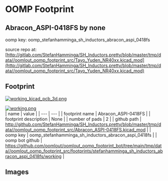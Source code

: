 # OOMP Footprint  
## Abracon_ASPI-0418FS  by none  
  
oomp key: oomp_stefanhamminga_sh_inductors_abracon_aspi_0418fs  
  
source repo at: [http://gitlab.com/StefanHamminga/SH_Inductors.pretty/blob/master/tmp/data//oomlout_oomp_footprint_src/Tayo_Yuden_NR40xx.kicad_mod](http://gitlab.com/StefanHamminga/SH_Inductors.pretty/blob/master/tmp/data//oomlout_oomp_footprint_src/Tayo_Yuden_NR40xx.kicad_mod)  
## Footprint  
  
[![working_kicad_pcb_3d.png](working_kicad_pcb_3d_600.png)](working_kicad_pcb_3d.png)  
  
[![working.png](working_600.png)](working.png)  
| name | value | 
| --- | --- | 
| footprint name | Abracon_ASPI-0418FS | 
| footprint description | None | 
| number of pads | 2 | 
| github path | http://github.com/StefanHamminga/SH_Inductors.pretty/blob/master/tmp/data//oomlout_oomp_footprint_src/Abracon_ASPI-0418FS.kicad_mod | 
| oomp key | oomp_stefanhamminga_sh_inductors_abracon_aspi_0418fs | 
| oomp bot github | https://github.com/oomlout/oomlout_oomp_footprint_bot/tree/main/tmp/data//oomlout_oomp_footprint_src/footprints/stefanhamminga_sh_inductors_abracon_aspi_0418fs/working | 
## Images  
